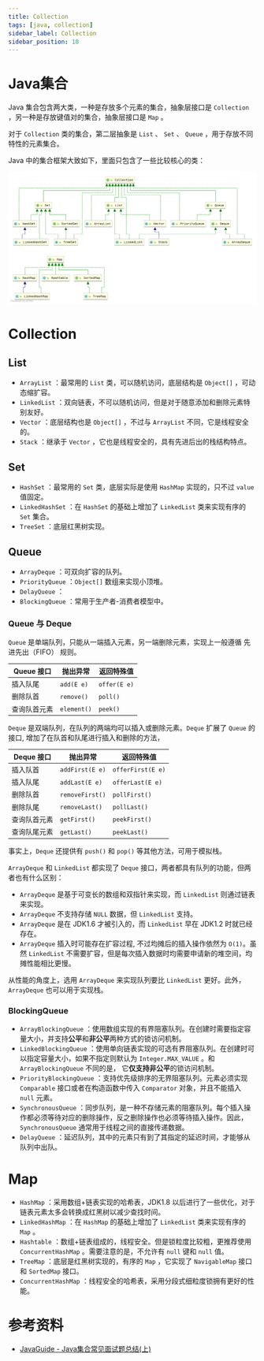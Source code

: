 ```yaml
---
title: Collection
tags: [java, collection]
sidebar_label: Collection
sidebar_position: 10
---
```


# Java集合

Java 集合包含两大类，一种是存放多个元素的集合，抽象层接口是 `Collection` ，另一种是存放键值对的集合，抽象层接口是 `Map` 。

对于 `Collection` 类的集合，第二层抽象是 `List` 、 `Set` 、 `Queue` ，用于存放不同特性的元素集合。

Java 中的集合框架大致如下，里面只包含了一些比较核心的类：

![](../../../static/images/java/collection/java-collection-hierarchy.png)

# Collection

## List

* `ArrayList` ：最常用的 `List` 类，可以随机访问，底层结构是 `Object[]` ，可动态缩扩容。
* `LinkedList` ：双向链表，不可以随机访问，但是对于随意添加和删除元素特别友好。
* `Vector` ：底层结构也是 `Object[]` ，不过与 `ArrayList` 不同，它是线程安全的。
* `Stack` ：继承于 `Vector` ，它也是线程安全的，具有先进后出的栈结构特点。

## Set

* `HashSet` ：最常用的 `Set` 类，底层实际是使用 `HashMap` 实现的，只不过 `value` 值固定。
* `LinkedHashSet` ：在 `HashSet` 的基础上增加了 `LinkedList` 类来实现有序的 `Set` 集合。
* `TreeSet` ：底层红黑树实现。

## Queue

* `ArrayDeque` ：可双向扩容的队列。
* `PriorityQueue` ：`Object[]` 数组来实现小顶堆。
* `DelayQueue` ：
* `BlockingQueue` ：常用于生产者-消费者模型中。

### Queue 与 Deque

`Queue` 是单端队列，只能从一端插入元素，另一端删除元素，实现上一般遵循 先进先出（FIFO） 规则。

| Queue 接口 |	抛出异常 |	返回特殊值 |
| --- | --- | --- |
| 插入队尾 |	`add(E e)` |	`offer(E e)` |
| 删除队首 |	`remove()` |	`poll()` |
| 查询队首元素 |	`element()` |	`peek()` |

`Deque` 是双端队列，在队列的两端均可以插入或删除元素。`Deque` 扩展了 `Queue` 的接口, 增加了在队首和队尾进行插入和删除的方法，

| Deque 接口 | 抛出异常 | 返回特殊值 |
| --- | --- | --- |
| 插入队首 | `addFirst(E e)` | `offerFirst(E e)` |
| 插入队尾 | `addLast(E e)` | `offerLast(E e)` |
| 删除队首 | `removeFirst()` | `pollFirst()` |
| 删除队尾 | `removeLast()` | `pollLast()` |
| 查询队首元素 | `getFirst()` | `peekFirst()` |
| 查询队尾元素 | `getLast()` | `peekLast()` |

事实上，`Deque` 还提供有 `push()` 和 `pop()` 等其他方法，可用于模拟栈。

`ArrayDeque` 和 `LinkedList` 都实现了 `Deque` 接口，两者都具有队列的功能，但两者也有什么区别：

* `ArrayDeque` 是基于可变长的数组和双指针来实现，而 `LinkedList` 则通过链表来实现。
* `ArrayDeque` 不支持存储 `NULL` 数据，但 `LinkedList` 支持。
* `ArrayDeque` 是在 JDK1.6 才被引入的，而 `LinkedList` 早在 JDK1.2 时就已经存在。
* `ArrayDeque` 插入时可能存在扩容过程, 不过均摊后的插入操作依然为 `O(1)`。虽然 `LinkedList` 不需要扩容，但是每次插入数据时均需要申请新的堆空间，均摊性能相比更慢。

从性能的角度上，选用 `ArrayDeque` 来实现队列要比 `LinkedList` 更好。此外，`ArrayDeque` 也可以用于实现栈。

### BlockingQueue

* `ArrayBlockingQueue` ：使用数组实现的有界阻塞队列。在创建时需要指定容量大小，并支持**公平**和**非公平**两种方式的锁访问机制。
* `LinkedBlockingQueue` ：使用单向链表实现的可选有界阻塞队列。在创建时可以指定容量大小，如果不指定则默认为 `Integer.MAX_VALUE` 。和 `ArrayBlockingQueue` 不同的是， 它**仅支持非公平**的锁访问机制。
* `PriorityBlockingQueue` ：支持优先级排序的无界阻塞队列。元素必须实现 `Comparable` 接口或者在构造函数中传入 `Comparator` 对象，并且不能插入 `null` 元素。
* `SynchronousQueue` ：同步队列，是一种不存储元素的阻塞队列。每个插入操作都必须等待对应的删除操作，反之删除操作也必须等待插入操作。因此， `SynchronousQueue` 通常用于线程之间的直接传递数据。
* `DelayQueue` ：延迟队列，其中的元素只有到了其指定的延迟时间，才能够从队列中出队。

# Map

* `HashMap` ：采用数组+链表实现的哈希表，JDK1.8 以后进行了一些优化，对于链表元素太多会转换成红黑树以减少查找时间。
* `LinkedHashMap` ：在 `HashMap` 的基础上增加了 `LinkedList` 类来实现有序的 `Map` 。
* `Hashtable` ：数组+链表组成的，线程安全。但是锁粒度比较粗，更推荐使用 `ConcurrentHashMap` 。需要注意的是，不允许有 `null` 键和 `null` 值。
* `TreeMap` ：底层是红黑树实现的，有序的 `Map` ，它实现了 `NavigableMap` 接口和 `SortedMap` 接口。
* `ConcurrentHashMap` ：线程安全的哈希表，采用分段式细粒度锁拥有更好的性能。


# 参考资料

* [JavaGuide - Java集合常见面试题总结(上)](https://javaguide.cn/java/collection/java-collection-questions-01.html)